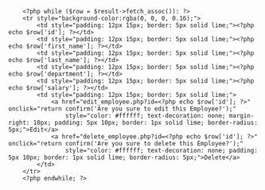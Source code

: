         <?php while ($row = $result->fetch_assoc()): ?>
        <tr style="background-color:rgba(0, 0, 0, 0.16);">
            <td style="padding: 12px 15px; border: 5px solid lime;"><?php echo $row['id']; ?></td>
            <td style="padding: 12px 15px; border: 5px solid lime;"><?php echo $row['first_name']; ?></td>
            <td style="padding: 12px 15px; border: 5px solid lime;"><?php echo $row['last_name']; ?></td>
            <td style="padding: 12px 15px; border: 5px solid lime;"><?php echo $row['department']; ?></td>
            <td style="padding: 12px 15px; border: 5px solid lime;"><?php echo $row['salary']; ?></td>
            <td style="padding: 12px 15px; border: 5px solid lime;">
                <a href="edit_employee.php?id=<?php echo $row['id']; ?>" onclick="return confirm('Are you sure to edit this Employee?');" 
                    style="color: #ffffff; text-decoration: none; margin-right: 10px; padding: 5px 10px; border: 1px solid lime; border-radius: 5px;">Edit</a>
                <a href="delete_employee.php?id=<?php echo $row['id']; ?>" onclick="return confirm('Are you sure to delete this Employee?');" 
                    style="color: #ffffff; text-decoration: none; padding: 5px 10px; border: 1px solid lime; border-radius: 5px;">Delete</a>
            </td>
        </tr>
        <?php endwhile; ?>
